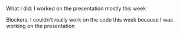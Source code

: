 What I did: I worked on the presentation mostly this week

Blockers: I couldn't really work on the code this week because I was working on the presentation
